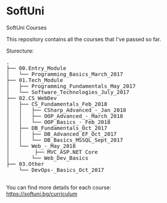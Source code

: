 # SoftUni
SoftUni Courses

This repository contains all the courses that I've passed so far. 

Sturecture:
<pre>
.
├── 00.Entry_Module
│   └── Programming_Basics_March_2017
├── 01.Tech_Module
│   ├── Programming_Fundamentals_May_2017
│   └── Software_Technologies_July_2017
├── 02.CS_WebDev
│   ├── CS_Fundamentals_Feb_2018
│   │   ├── CSharp_Advanced_-_Jan_2018
│   │   ├── OOP_Advanced_-_March_2018
│   │   └── OOP_Basics_-_Feb_2018
│   ├── DB_Fundamentals_Oct_2017
│   │   ├── DB_Advanced_EF_Oct_2017
│   │   └── DB_Basics_MSSQL_Sept_2017
│   └── Web_-_May_2018
│		 ├── MVC_ASP.NET Core
│		└── Web_Dev_Basics
├── 03.Other
    └── DevOps-_Basics_Oct_2017

</pre>
You can find more details for each course:<br />
https://softuni.bg/curriculum

